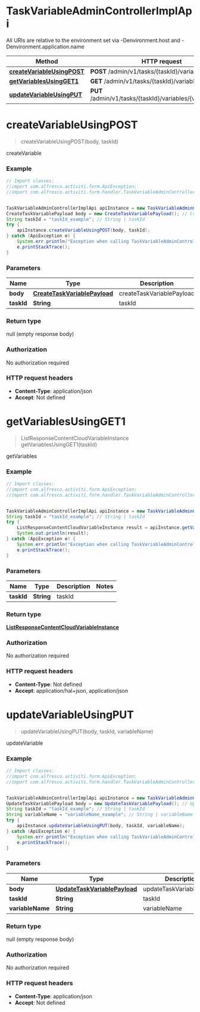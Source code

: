 # TaskVariableAdminControllerImplApi

All URIs are relative to the environment set via -Denvironment.host and -Denvironment.application.name

Method | HTTP request | Description
------------- | ------------- | -------------
[**createVariableUsingPOST**](TaskVariableAdminControllerImplApi.md#createVariableUsingPOST) | **POST** /admin/v1/tasks/{taskId}/variables | createVariable
[**getVariablesUsingGET1**](TaskVariableAdminControllerImplApi.md#getVariablesUsingGET1) | **GET** /admin/v1/tasks/{taskId}/variables | getVariables
[**updateVariableUsingPUT**](TaskVariableAdminControllerImplApi.md#updateVariableUsingPUT) | **PUT** /admin/v1/tasks/{taskId}/variables/{variableName} | updateVariable

<a name="createVariableUsingPOST"></a>
# **createVariableUsingPOST**
> createVariableUsingPOST(body, taskId)

createVariable

### Example
```java
// Import classes:
//import com.alfresco.activiti.form.ApiException;
//import com.alfresco.activiti.form.handler.TaskVariableAdminControllerImplApi;


TaskVariableAdminControllerImplApi apiInstance = new TaskVariableAdminControllerImplApi();
CreateTaskVariablePayload body = new CreateTaskVariablePayload(); // CreateTaskVariablePayload | createTaskVariablePayload
String taskId = "taskId_example"; // String | taskId
try {
    apiInstance.createVariableUsingPOST(body, taskId);
} catch (ApiException e) {
    System.err.println("Exception when calling TaskVariableAdminControllerImplApi#createVariableUsingPOST");
    e.printStackTrace();
}
```

### Parameters

Name | Type | Description  | Notes
------------- | ------------- | ------------- | -------------
 **body** | [**CreateTaskVariablePayload**](CreateTaskVariablePayload.md)| createTaskVariablePayload |
 **taskId** | **String**| taskId |

### Return type

null (empty response body)

### Authorization

No authorization required

### HTTP request headers

 - **Content-Type**: application/json
 - **Accept**: Not defined

<a name="getVariablesUsingGET1"></a>
# **getVariablesUsingGET1**
> ListResponseContentCloudVariableInstance getVariablesUsingGET1(taskId)

getVariables

### Example
```java
// Import classes:
//import com.alfresco.activiti.form.ApiException;
//import com.alfresco.activiti.form.handler.TaskVariableAdminControllerImplApi;


TaskVariableAdminControllerImplApi apiInstance = new TaskVariableAdminControllerImplApi();
String taskId = "taskId_example"; // String | taskId
try {
    ListResponseContentCloudVariableInstance result = apiInstance.getVariablesUsingGET1(taskId);
    System.out.println(result);
} catch (ApiException e) {
    System.err.println("Exception when calling TaskVariableAdminControllerImplApi#getVariablesUsingGET1");
    e.printStackTrace();
}
```

### Parameters

Name | Type | Description  | Notes
------------- | ------------- | ------------- | -------------
 **taskId** | **String**| taskId |

### Return type

[**ListResponseContentCloudVariableInstance**](ListResponseContentCloudVariableInstance.md)

### Authorization

No authorization required

### HTTP request headers

 - **Content-Type**: Not defined
 - **Accept**: application/hal+json, application/json

<a name="updateVariableUsingPUT"></a>
# **updateVariableUsingPUT**
> updateVariableUsingPUT(body, taskId, variableName)

updateVariable

### Example
```java
// Import classes:
//import com.alfresco.activiti.form.ApiException;
//import com.alfresco.activiti.form.handler.TaskVariableAdminControllerImplApi;


TaskVariableAdminControllerImplApi apiInstance = new TaskVariableAdminControllerImplApi();
UpdateTaskVariablePayload body = new UpdateTaskVariablePayload(); // UpdateTaskVariablePayload | updateTaskVariablePayload
String taskId = "taskId_example"; // String | taskId
String variableName = "variableName_example"; // String | variableName
try {
    apiInstance.updateVariableUsingPUT(body, taskId, variableName);
} catch (ApiException e) {
    System.err.println("Exception when calling TaskVariableAdminControllerImplApi#updateVariableUsingPUT");
    e.printStackTrace();
}
```

### Parameters

Name | Type | Description  | Notes
------------- | ------------- | ------------- | -------------
 **body** | [**UpdateTaskVariablePayload**](UpdateTaskVariablePayload.md)| updateTaskVariablePayload |
 **taskId** | **String**| taskId |
 **variableName** | **String**| variableName |

### Return type

null (empty response body)

### Authorization

No authorization required

### HTTP request headers

 - **Content-Type**: application/json
 - **Accept**: Not defined


